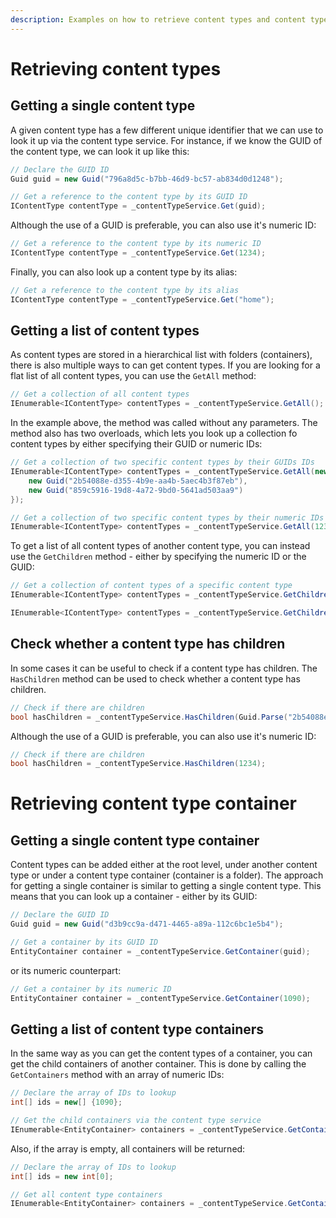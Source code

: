 ```yaml
---
description: Examples on how to retrieve content types and content type containers using the ContentTypeService.
---
```


# Retrieving content types

## Getting a single content type

A given content type has a few different unique identifier that we can use to look it up via the content type service. For instance, if we know the GUID of the content type, we can look it up like this:

```csharp
// Declare the GUID ID
Guid guid = new Guid("796a8d5c-b7bb-46d9-bc57-ab834d0d1248");

// Get a reference to the content type by its GUID ID
IContentType contentType = _contentTypeService.Get(guid);
```

Although the use of a GUID is preferable, you can also use it's numeric ID:

```csharp
// Get a reference to the content type by its numeric ID
IContentType contentType = _contentTypeService.Get(1234); 
```

Finally, you can also look up a content type by its alias:

```csharp
// Get a reference to the content type by its alias
IContentType contentType = _contentTypeService.Get("home");
```

## Getting a list of content types

As content types are stored in a hierarchical list with folders (containers), there is also multiple ways to can get content types. If you are looking for a flat list of all content types, you can use the `GetAll` method:

```csharp
// Get a collection of all content types
IEnumerable<IContentType> contentTypes = _contentTypeService.GetAll();
```

In the example above, the method was called without any parameters. The method also has two overloads, which lets you look up a collection fo content types by either specifying their GUID or numeric IDs:

```csharp
// Get a collection of two specific content types by their GUIDs IDs
IEnumerable<IContentType> contentTypes = _contentTypeService.GetAll(new[] {
    new Guid("2b54088e-d355-4b9e-aa4b-5aec4b3f87eb"),
    new Guid("859c5916-19d8-4a72-9bd0-5641ad503aa9")
});
```

```csharp
// Get a collection of two specific content types by their numeric IDs
IEnumerable<IContentType> contentTypes = _contentTypeService.GetAll(1234, 1235);
```

To get a list of all content types of another content type, you can instead use the `GetChildren` method - either by specifying the numeric ID or the GUID:

```csharp
// Get a collection of content types of a specific content type
IEnumerable<IContentType> contentTypes = _contentTypeService.GetChildren(1232);
```

```csharp
IEnumerable<IContentType> contentTypes = _contentTypeService.GetChildren(Guid.Parse("4f89dd28-d038-4209-aaa1-06109b7946a7"));
```

## Check whether a content type has children

In some cases it can be useful to check if a content type has children. The `HasChildren` method can be used to check whether a content type has children.

```csharp
// Check if there are children
bool hasChildren = _contentTypeService.HasChildren(Guid.Parse("2b54088e-d355-4b9e-aa4b-5aec4b3f87eb"));
```

Although the use of a GUID is preferable, you can also use it's numeric ID:

```csharp
// Check if there are children
bool hasChildren = _contentTypeService.HasChildren(1234);
```

# Retrieving content type container

## Getting a single content type container

Content types can be added either at the root level, under another content type or under a content type container (container is a folder). The approach for getting a single container is similar to getting a single content type. This means that you can look up a container - either by its GUID:

```csharp
// Declare the GUID ID
Guid guid = new Guid("d3b9cc9a-d471-4465-a89a-112c6bc1e5b4");

// Get a container by its GUID ID
EntityContainer container = _contentTypeService.GetContainer(guid);
```

or its numeric counterpart:

```csharp
// Get a container by its numeric ID
EntityContainer container = _contentTypeService.GetContainer(1090);
```

## Getting a list of content type containers

In the same way as you can get the content types of a container, you can get the child containers of another container. This is done by calling the `GetContainers` method with an array of numeric IDs:

```csharp
// Declare the array of IDs to lookup
int[] ids = new[] {1090};

// Get the child containers via the content type service
IEnumerable<EntityContainer> containers = _contentTypeService.GetContainers(ids);
```

Also, if the array is empty, all containers will be returned:

```csharp
// Declare the array of IDs to lookup
int[] ids = new int[0];

// Get all content type containers
IEnumerable<EntityContainer> containers = _contentTypeService.GetContainers(ids);
```
